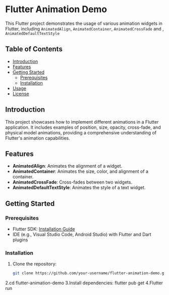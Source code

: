 # Flutter Animation Demo

This Flutter project demonstrates the usage of various animation widgets in Flutter, including `AnimatedAlign`, `AnimatedContainer`, `AnimatedCrossFade` and , `AnimatedDefaultTextStyle`

## Table of Contents

- [Introduction](#introduction)
- [Features](#features)
- [Getting Started](#getting-started)
  - [Prerequisites](#prerequisites)
  - [Installation](#installation)
- [Usage](#usage)
- [License](#license)

## Introduction

This project showcases how to implement different animations in a Flutter application. It includes examples of position, size, opacity, cross-fade, and physical model animations, providing a comprehensive understanding of Flutter's animation capabilities.

## Features

- **AnimatedAlign**: Animates the alignment of a widget.
- **AnimatedContainer**: Animates the size, color, and alignment of a container.
- **AnimatedCrossFade**: Cross-fades between two widgets.
- **AnimatedDefaultTextStyle**: Animates the style of a text widget.

## Getting Started

### Prerequisites

- Flutter SDK: [Installation Guide](https://flutter.dev/docs/get-started/install)
- IDE (e.g., Visual Studio Code, Android Studio) with Flutter and Dart plugins

### Installation

1. Clone the repository:

   ```bash
   git clone https://github.com/your-username/flutter-animation-demo.git

2.cd flutter-animation-demo
3.Install dependencies: flutter pub get
4.Flutter run
